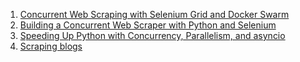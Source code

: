 1. [Concurrent Web Scraping with Selenium Grid and Docker Swarm](https://testdriven.io/blog/concurrent-web-scraping-with-selenium-grid-and-docker-swarm/)
2. [Building a Concurrent Web Scraper with Python and Selenium](https://testdriven.io/blog/building-a-concurrent-web-scraper-with-python-and-selenium/)
3. [Speeding Up Python with Concurrency, Parallelism, and asyncio](https://testdriven.io/blog/concurrency-parallelism-asyncio/)
4. [Scraping blogs](http://blog.adnansiddiqi.me/tag/scraping/)
